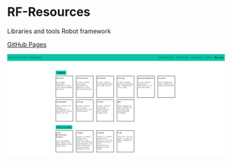 # RF-Resources

Libraries and tools Robot framework

[GitHub Pages](https://jgdevrennes.github.io/RF-Resources/https://)

![Libraries and tools Robot framework](Img/ImgReadme.png)
